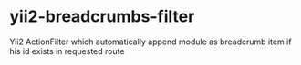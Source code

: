 # yii2-breadcrumbs-filter
Yii2 ActionFilter which automatically append module as breadcrumb item if his id exists in requested route
